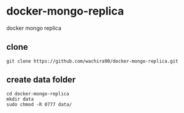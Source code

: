 # docker-mongo-replica
docker mongo replica


## clone 

````
git clone https://github.com/wachira90/docker-mongo-replica.git
````

## create data folder

````
cd docker-mongo-replica
mkdir data
sudo chmod -R 0777 data/
````
